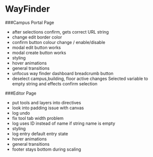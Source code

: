 # WayFinder
###Campus Portal Page
<ul>
	<li>after selections confirm, gets correct URL string</li>
	<li>change edit border color</li>
	<li>confirm button colour change / enable/disable</li>
	<li>modal edit button works</li>
	<li>modal create button works</li>
	<li>styling</li>
	<li>hover animations</li>
	<li>general transitions</li>
	<li>unfocus way finder dashboard breadcrumb button</li>
	<li>deselect campus,building, floor active changes Selected variable to empty string and effects confirm selection</li>
</ul>
###Editor Page
<ul>
	<li>put tools and layers into directives</li>
	<li>look into padding issue with canvas</li>
	<li>log undo</li>
	<li>fix tool tab width problem</li>
	<li>log uses ID instead of name if string name is empty</li>
	<li>styling</li>
	<li>log entry default entry state</li>
	<li>hover animations</li>
	<li>general transitions</li>
	<li>footer stays bottom during scaling</li>
</ul>
